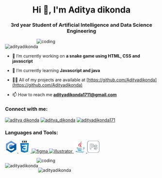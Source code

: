 <h1 align="center">Hi 👋, I'm Aditya dikonda</h1>
<h3 align="center">3rd year Student of Artificial Intelligence and Data Science Engineering</h3>
<img align="right" alt="coding" width="400" src="https://miro.medium.com/max/1600/0*C-cPP9D2MIyeexAT.gif">

<p align="left"> <img src="https://komarev.com/ghpvc/?username=adityadikonda&label=Profile%20views&color=0e75b6&style=flat" alt="adityadikonda" /> </p>

- 🔭 I’m currently working on **a snake game using HTML, CSS and javascript**

- 🌱 I’m currently learning **Javascript and java**

- 👨‍💻 All of my projects are available at [https://github.com/Adityadikonda](https://github.com/Adityadikonda)

- 📫 How to reach me **adityadikonda1711@gmail.com**

<h3 align="left">Connect with me:</h3>
<p align="left">
<a href="https://linkedin.com/in/aditya dikonda" target="blank"><img align="center" src="https://raw.githubusercontent.com/rahuldkjain/github-profile-readme-generator/master/src/images/icons/Social/linked-in-alt.svg" alt="aditya dikonda" height="30" width="40" /></a>
<a href="https://instagram.com/aditya_dikonda" target="blank"><img align="center" src="https://raw.githubusercontent.com/rahuldkjain/github-profile-readme-generator/master/src/images/icons/Social/instagram.svg" alt="aditya_dikonda" height="30" width="40" /></a>
<a href="https://www.hackerrank.com/adityadikonda171" target="blank"><img align="center" src="https://raw.githubusercontent.com/rahuldkjain/github-profile-readme-generator/master/src/images/icons/Social/hackerrank.svg" alt="adityadikonda171" height="30" width="40" /></a>
</p>


<h3 align="left">Languages and Tools:</h3>
<p align="left"> <a href="https://www.cprogramming.com/" target="_blank" rel="noreferrer"> <img src="https://raw.githubusercontent.com/devicons/devicon/master/icons/c/c-original.svg" alt="c" width="40" height="40"/> </a> <a href="https://www.w3schools.com/css/" target="_blank" rel="noreferrer"> <img src="https://raw.githubusercontent.com/devicons/devicon/master/icons/css3/css3-original-wordmark.svg" alt="css3" width="40" height="40"/> </a> <a href="https://www.figma.com/" target="_blank" rel="noreferrer"> <img src="https://www.vectorlogo.zone/logos/figma/figma-icon.svg" alt="figma" width="40" height="40"/> </a> <a href="https://www.adobe.com/in/products/illustrator.html" target="_blank" rel="noreferrer"> <img src="https://www.vectorlogo.zone/logos/adobe_illustrator/adobe_illustrator-icon.svg" alt="illustrator" width="40" height="40"/> </a> <a href="https://www.java.com" target="_blank" rel="noreferrer"> <img src="https://raw.githubusercontent.com/devicons/devicon/master/icons/java/java-original.svg" alt="java" width="40" height="40"/> </a> <a href="https://www.photoshop.com/en" target="_blank" rel="noreferrer"> <img src="https://raw.githubusercontent.com/devicons/devicon/master/icons/photoshop/photoshop-line.svg" alt="photoshop" width="40" height="40"/> </a> </p>
<img align="right" alt="coding" width="400" src="https://cdn.dribbble.com/users/603800/screenshots/4569474/dribbble-code.gif">




<p>&nbsp;<img align="left" src="https://github-readme-stats.vercel.app/api?username=adityadikonda&show_icons=true&locale=en" alt="adityadikonda" /></p>

<p><img align="center" src="https://github-readme-streak-stats.herokuapp.com/?user=adityadikonda&" alt="adityadikonda" /></p>
